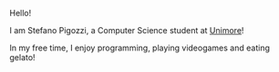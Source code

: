 Hello!

I am Stefano Pigozzi, a Computer Science student at [Unimore](https://www.unimore.it/)!

In my free time, I enjoy programming, playing videogames and eating gelato!
